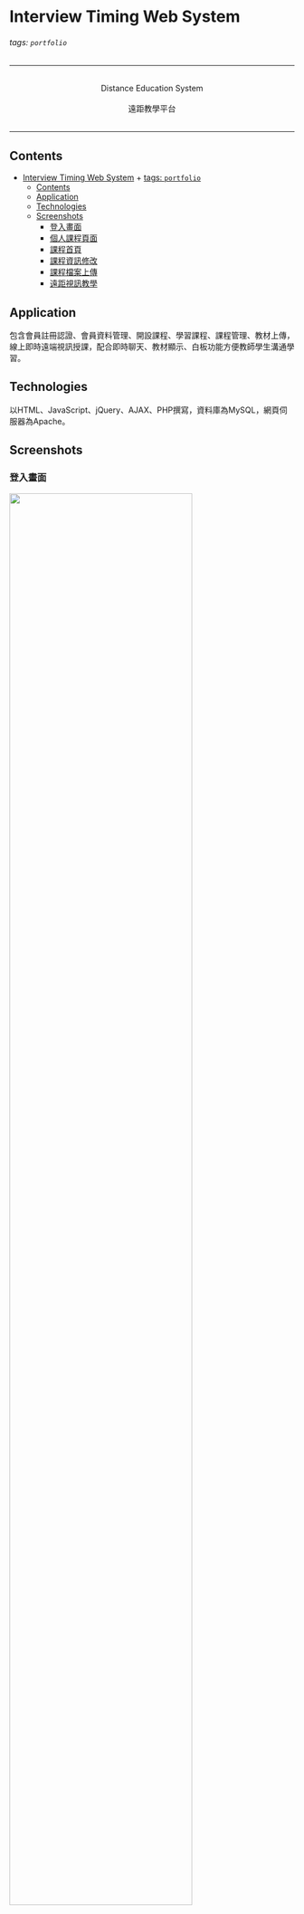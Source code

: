 # Interview Timing Web System
###### tags: `portfolio`
---
<p align="center">  
    </br> 
    Distance Education System</br>
    </br>
    遠距教學平台</br>  
    </br> 
</p>

---

## Contents
- [Interview Timing Web System](#interview-timing-web-system)
          + [tags: `portfolio`](#tags---portfolio-)
  * [Contents](#contents)
  * [Application](#application)
  * [Technologies](#technologies)
  * [Screenshots](#screenshots)
    + [登入畫面](#登入畫面)
    + [個人課程頁面](#個人課程頁面)
    + [課程首頁](#課程首頁)
    + [課程資訊修改](#課程資訊修改)
    + [課程檔案上傳](#課程檔案上傳)
    + [遠距視訊教學](#遠端視訊、即時聊天、教材顯示、白板功能)
  
  
## Application
包含會員註冊認證、會員資料管理、開設課程、學習課程、課程管理、教材上傳，線上即時遠端視訊授課，配合即時聊天、教材顯示、白板功能方便教師學生溝通學習。
  
  
## Technologies
以HTML、JavaScript、jQuery、AJAX、PHP撰寫，資料庫為MySQL，網頁伺服器為Apache。  

  
## Screenshots
### 登入畫面  
<img src="https://github.com/yozorasa/portfolio/blob/feature/des/Distance%20Education%20System/images/login%20page.jpg?raw=true" width=80% />  
  
---  
### 個人課程頁面  
<img src="https://github.com/yozorasa/portfolio/blob/feature/des/Distance%20Education%20System/images/personal%20course.jpg?raw=true" width=80% />
  
---  
### 課程首頁  
<img src="https://github.com/yozorasa/portfolio/blob/feature/des/Distance%20Education%20System/images/course%20page.jpg?raw=true" width=80% />
  
---   
### 課程資訊修改  
<img src="https://github.com/yozorasa/portfolio/blob/feature/des/Distance%20Education%20System/images/course%20setting.jpg?raw=true" width=80% />
  
---  
### 課程檔案上傳  
<img src="https://github.com/yozorasa/portfolio/blob/feature/des/Distance%20Education%20System/images/course%20file%20upload.jpg?raw=true" width=80% />
  
---  
### 遠端視訊、即時聊天、教材顯示、白板功能  
<img src="https://github.com/yozorasa/portfolio/blob/feature/des/Distance%20Education%20System/images/distance%20learning.jpg?raw=true" width=80% />
  
---  
